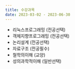 ```yaml
---
title: 수강과목
date: 2023-03-02 - 2023-06-30
---
```


- 리눅스프로그래밍 (전공선택)
- 객체지향프로그래밍 (전공선택)
- 논리설계 (전공선택)
- 자료구조 (전공필수)
- 철학의이해 (교양)
- 성의과학적이해 (일반선택)
